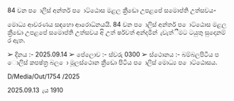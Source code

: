 84 වන ප ොලිස් අන්තර් ප ොට්ඨොස මළල ක්‍රීඩො උපළපේ සමොප්ති උත්සවය-

මොධ්‍ය ආවරණය සඳහො ආරොධ්‍නයයි. 84 වන ප ොලිස් අන්තර් ප ොට්ඨොස මළල ක්‍රීඩො උපළපේ සමොප්ති උත්සවය අි උත් ර්ෂවත් අන්දමින් ැවැත්ීමට ටයුතු සුදොනම් ර ඇත.

➢ දිනය :- 2025.09.14 ➢ පේලොව :- ස්වරු 0300 ➢ ස්ථොනය :- බම්බලපිටිය ප ොලිස් කපෂ්ත්‍ර බල ො මූලස්ථොන ක්‍රීඩො පිටිය ප ොලිස් මොධ්‍ය ප ොට්ඨොසය.

D/Media/Out/1754 /2025

2025.09.13 ැය 1910